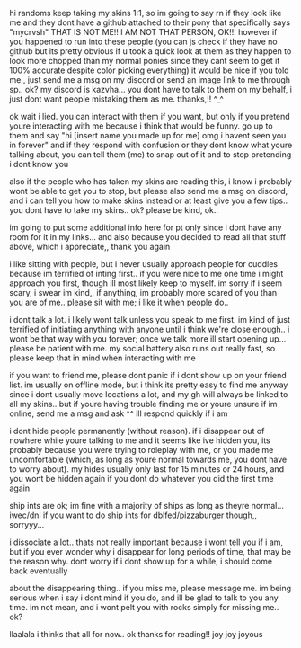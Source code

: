 hi randoms keep taking my skins 1:1, so im going to say rn if they look like me and they dont have a github attached to their pony that specifically says "mycrvsh" THAT IS NOT ME!! I AM NOT THAT PERSON, OK!!! however if you happened to run into these people (you can js check if they have no github but its pretty obvious if u took a quick look at them as they happen to look more chopped than my normal ponies since they cant seem to get it 100% accurate despite color picking everything) it would be nice if you told me,, just send me a msg on my discord or send an image link to me through sp.. ok? my discord is kazvha... you dont have to talk to them on my behalf, i just dont want people mistaking them as me. tthanks,!! ^_^

ok wait i lied. you can interact with them if you want, but only if you pretend youre interacting with me because i think that would be funny. go up to them and say "hi [insert name you made up for me] omg i havent seen you in forever" and if they respond with confusion or they dont know what youre talking about, you can tell them (me) to snap out of it and to stop pretending i dont know you

also if the people who has taken my skins are reading this, i know i probably wont be able to get you to stop, but please also send me a msg on discord, and i can tell you how to make skins instead or at least give you a few tips.. you dont have to take my skins.. ok? please be kind, ok..

im going to put some additional info here for pt only since i dont have any room for it in my links... and also because you decided to read all that stuff above, which i appreciate,, thank you again 

i like sitting with people, but i never usually approach people for cuddles because im terrified of inting first.. if you were nice to me one time i might approach you first, though ill most likely keep to myself. im sorry if i seem scary, i swear im kind,, if anything, im probably more scared of you than you are of me.. please sit with me; i like it when people do..

i dont talk a lot. i likely wont talk unless you speak to me first. im kind of just terrified of initiating anything with anyone until i think we're close enough.. i wont be that way with you forever; once we talk more ill start opening up... please be patient with me. my social battery also runs out really fast, so please keep that in mind when interacting with me

if you want to friend me, please dont panic if i dont show up on your friend list. im usually on offline mode, but i think its pretty easy to find me anyway since i dont usually move locations a lot, and my gh will always be linked to all my skins.. but if youre having trouble finding me or youre unsure if im online, send me a msg and ask ^^ ill respond quickly if i am

i dont hide people permanently (without reason). if i disappear out of nowhere while youre talking to me and it seems like ive hidden you, its probably because you were trying to roleplay with me, or you made me uncomfortable (which, as long as youre normal towards me, you dont have to worry about). my hides usually only last for 15 minutes or 24 hours, and you wont be hidden again if you dont do whatever you did the first time again

ship ints are ok; im fine with a majority of ships as long as theyre normal... iwec/dni if you want to do ship ints for dblfed/pizzaburger though,, sorryyy...

i dissociate a lot.. thats not really important because i wont tell you if i am, but if you ever wonder why i disappear for long periods of time, that may be the reason why. dont worry if i dont show up for a while, i should come back eventually

about the disappearing thing.. if you miss me, please message me. im being serious when i say i dont mind if you do, and ill be glad to talk to you any time. im not mean, and i wont pelt you with rocks simply for missing me.. ok?

llaalala i thinks that all for now.. ok thanks for reading!! joy joy joyous
